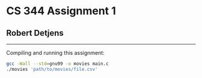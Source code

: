 # CS 344 Assignment 1

## Robert Detjens

---

Compiling and running this assignment:

```bash
gcc -Wall --std=gnu99 -o movies main.c
./movies 'path/to/movies/file.csv'
```
